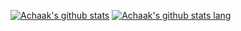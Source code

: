 [![Achaak's github stats](https://github-readme-stats.vercel.app/api?username=Achaak&show_icons=true&theme=radical&title_color=ffb134&text_color=6fa5e6&icon_color=ffbf78&bg_color=1a1c30&hide_border=true&count_private=true)](https://github.com/Achaak/Achaak)
[![Achaak's github stats lang](https://github-readme-stats.vercel.app/api/top-langs/?username=Achaak&layout=compact&show_icons=true&theme=radical&title_color=ffb134&text_color=6fa5e6&icon_color=ffbf78&bg_color=1a1c30&hide_border=true&count_private=true)](https://github.com/Achaak/Achaak)

